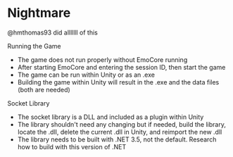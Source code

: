 # Nightmare
@hmthomas93 did alllllll of this

Running the Game
- The game does not run properly without EmoCore running
- After starting EmoCore and entering the session ID, then start the game
- The game can be run within Unity or as an .exe
- Building the game within Unity will result in the .exe and the data files (both are needed)

Socket Library
- The socket library is a DLL and included as a plugin within Unity
- The library shouldn't need any changing but if needed, build the library, locate the .dll, delete the current .dll in Unity, and reimport the new .dll
- The library needs to be built with .NET 3.5, not the default. Research how to build with this version of .NET
